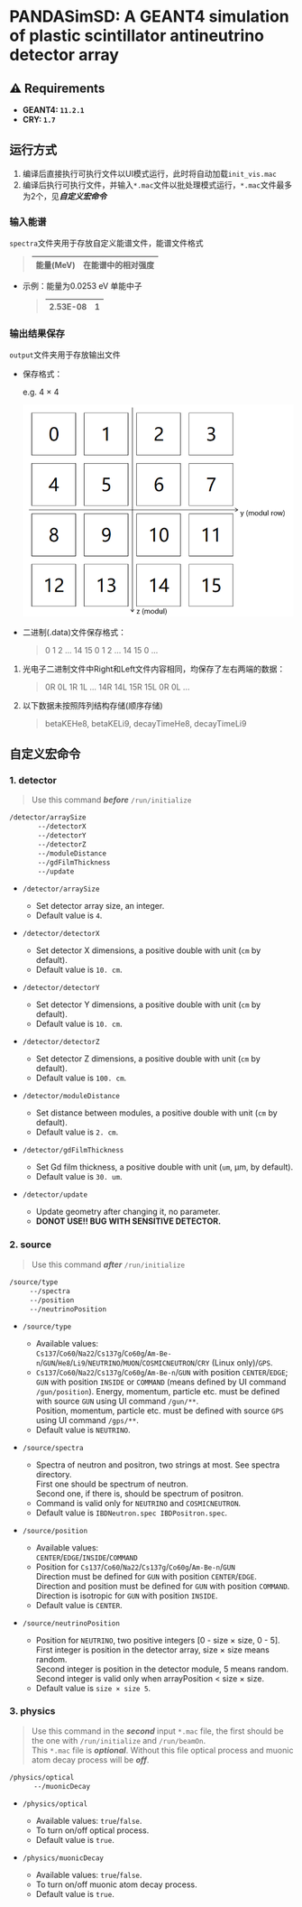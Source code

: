 # PANDASimSD: A GEANT4 simulation of plastic scintillator antineutrino detector array

## ⚠️ Requirements
- **GEANT4: `11.2.1`**
- **CRY: `1.7`**

##  运行方式
1. 编译后直接执行可执行文件以UI模式运行，此时将自动加载`init_vis.mac`
2. 编译后执行可执行文件，并输入`*.mac`文件以批处理模式运行，`*.mac`文件最多为2个，见***自定义宏命令***

### 输入能谱
`spectra`文件夹用于存放自定义能谱文件，能谱文件格式

> | 能量(MeV) | 在能谱中的相对强度 |
> |:---------:|:----------------:|

- 示例：能量为0.0253 eV 单能中子

  > | 2.53E-08 |  1  |
  > |:--------:|:---:|

### 输出结果保存
`output`文件夹用于存放输出文件
  - 保存格式：

    e.g. 4 × 4
    
    ![alt text](array.png)

- 二进制(.data)文件保存格式：

  > 0 1 2 ... 14 15 0 1 2 ... 14 15 0 ...

1. 光电子二进制文件中Right和Left文件内容相同，均保存了左右两端的数据：

   > 0R 0L 1R 1L ... 14R 14L 15R 15L 0R 0L ...

2. 以下数据未按照阵列结构存储(顺序存储)

   > betaKEHe8, betaKELi9, decayTimeHe8, decayTimeLi9

## 自定义宏命令

### 1. detector 

   > Use this command ***before*** `/run/initialize`
 ```
 /detector/arraySize
        --/detectorX
        --/detectorY
        --/detectorZ
        --/moduleDistance
        --/gdFilmThickness
        --/update
```

- `/detector/arraySize`
  - Set detector array size, an integer.
  - Default value is `4`.

- `/detector/detectorX`
  - Set detector X dimensions, a positive double with unit (`cm` by default).
  - Default value is `10. cm`.

- `/detector/detectorY`
  - Set detector Y dimensions, a positive double with unit (`cm` by default).
  - Default value is `10. cm`.

- `/detector/detectorZ`
  - Set detector Z dimensions, a positive double with unit (`cm` by default).
  - Default value is `100. cm`.

- `/detector/moduleDistance`
  - Set distance between modules, a positive double with unit (`cm` by default).
  - Default value is `2. cm`.

- `/detector/gdFilmThickness`
  - Set Gd film thickness, a positive double with unit (`um`, μm, by default).
  - Default value is `30. um`.

- `/detector/update`
  - Update geometry after changing it, no parameter.
  - **DONOT USE!! BUG WITH SENSITIVE DETECTOR.**

### 2. source

   > Use this command ***after*** `/run/initialize`
```
/source/type              
     --/spectra     
     --/position          
     --/neutrinoPosition
```

- `/source/type`
  - Available values:  
    `Cs137`/`Co60`/`Na22`/`Cs137g`/`Co60g`/`Am-Be-n`/`GUN`/`He8`/`Li9`/`NEUTRINO`/`MUON`/`COSMICNEUTRON`/`CRY` (Linux only)/`GPS`.
  - `Cs137`/`Co60`/`Na22`/`Cs137g`/`Co60g`/`Am-Be-n`/`GUN` with position `CENTER`/`EDGE`;  
    `GUN` with position `INSIDE` or `COMMAND` (means defined by UI command `/gun/position`). Energy, momentum, particle etc. must be defined with source `GUN` using UI command `/gun/**`.  
    Position, momentum, particle etc. must be defined with source `GPS` using UI command `/gps/**`.
  - Default value is `NEUTRINO`.

 - `/source/spectra`
   - Spectra of neutron and positron, two strings at most. See spectra directory.  
     First one should be spectrum of neutron.  
     Second one, if there is, should be spectrum of positron.
   - Command is valid only for `NEUTRINO` and `COSMICNEUTRON`.
   - Default value is `IBDNeutron.spec IBDPositron.spec`.

 - `/source/position`
   - Available values:  
     `CENTER`/`EDGE`/`INSIDE`/`COMMAND`
   - Position for `Cs137`/`Co60`/`Na22`/`Cs137g`/`Co60g`/`Am-Be-n`/`GUN`  
     Direction must be defined for `GUN` with position `CENTER`/`EDGE`.  
     Direction and position must be defined for `GUN` with position `COMMAND`.  
     Direction is isotropic for `GUN` with position `INSIDE`.
   - Default value is `CENTER`.
 
 - `/source/neutrinoPosition`
   - Position for `NEUTRINO`, two positive integers [0 - size × size, 0 - 5].  
     First integer is position in the detector array, size × size means random.  
     Second integer is position in the detector module, 5 means random.  
     Second integer is valid only when arrayPosition < size × size.
   - Default value is `size × size 5`.

### 3. physics

 > Use this command in the ***second*** input `*.mac` file, the first should be the one with `/run/initialize` and `/run/beamOn`.  
 This `*.mac` file is ***optional***. Without this file optical process and muonic atom decay process will be ***off***. 

 ```
 /physics/optical
       --/muonicDecay
```

-  `/physics/optical`
   - Available values: `true`/`false`.
   - To turn on/off optical process.
   - Default value is `true`.

-  `/physics/muonicDecay`
   - Available values: `true`/`false`.
   - To turn on/off muonic atom decay process.
   - Default value is `true`.